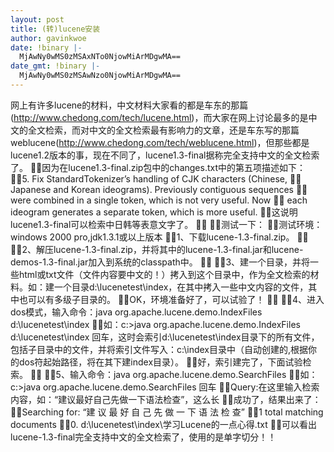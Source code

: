 ```yaml
---
layout: post
title: (转)lucene安装
author: gavinkwoe
date: !binary |-
  MjAwNy0wMS0zMSAxNTo0NjowMiArMDgwMA==
date_gmt: !binary |-
  MjAwNy0wMS0zMSAwNzo0NjowMiArMDgwMA==
---
```

网上有许多lucene的材料，中文材料大家看的都是车东的那篇(http://www.chedong.com/tech/lucene.html)，而大家在网上讨论最多的是中文的全文检索，而对中文的全文检索最有影响力的文章，还是车东写的那篇weblucene(http://www.chedong.com/tech/weblucene.html)，但那些都是lucene1.2版本的事，现在不同了，lucene1.3-final据称完全支持中文的全文检索了。
因为在lucene1.3-final.zip包中的changes.txt中的第五项描述如下：
5. Fix StandardTokenizer&rsquo;s handling of CJK characters (Chinese,
 Japanese and Korean ideograms). Previously contiguous sequences
 were combined in a single token, which is not very useful. Now
 each ideogram generates a separate token, which is more useful.
这说明lucene1.3-final可以检索中日韩等表意文字了。

测试一下：
测试环境：windows 2000 pro,jdk1.3.1或以上版本
1、下载lucene-1.3-final.zip。

2、解压lucene-1.3-final.zip，并将其中的lucene-1.3-final.jar和lucene-demos-1.3-final.jar加入到系统的classpath中。

3、建一个目录，并将一些html或txt文件（文件内容要中文的！）拷入到这个目录中，作为全文检索的材料。如：建一个目录d:\lucenetest\index，在其中拷入一些中文内容的文件，其中也可以有多级子目录的。
OK，环境准备好了，可以试验了！

4、进入dos模式，输入命令：java org.apache.lucene.demo.IndexFiles d:\lucenetest\index
如：c:\>java org.apache.lucene.demo.IndexFiles d:\lucenetest\index 回车，这时会索引d:\lucenetest\index目录下的所有文件，包括子目录中的文件，并将索引文件写入：c:\index目录中（自动创建的,根据你的dos符起始路径，将在其下建index目录）。
好，索引建完了，下面试验检索。

5、输入命令：java org.apache.lucene.demo.SearchFiles
如：c:\>java org.apache.lucene.demo.SearchFiles 回车
Query:在这里输入检索内容，如：“建议最好自己先做一下语法检查”，这么长
成功了，结果出来了：
Searching for: “建 议 最 好 自 己 先 做 一 下 语 法 检 查”
1 total matching documents
0. d:\lucenetest\index\学习Lucene的一点心得.txt
可以看出lucene-1.3-final完全支持中文的全文检索了，使用的是单字切分！！
